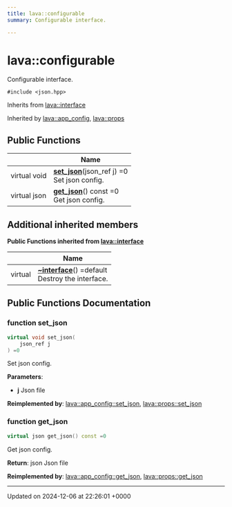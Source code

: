 ```yaml
---
title: lava::configurable
summary: Configurable interface. 

---
```


# lava::configurable



Configurable interface. 


`#include <json.hpp>`

Inherits from [lava::interface](/_doxybook/Classes/structlava_1_1interface.md)

Inherited by [lava::app_config](/_doxybook/Classes/structlava_1_1app__config.md), [lava::props](/_doxybook/Classes/structlava_1_1props.md)

## Public Functions

|                | Name           |
| -------------- | -------------- |
| virtual void | **[set_json](/_doxybook/Classes/structlava_1_1configurable.md#function-set-json)**(json_ref j) =0<br>Set json config.  |
| virtual json | **[get_json](/_doxybook/Classes/structlava_1_1configurable.md#function-get-json)**() const =0<br>Get json config.  |

## Additional inherited members

**Public Functions inherited from [lava::interface](/_doxybook/Classes/structlava_1_1interface.md)**

|                | Name           |
| -------------- | -------------- |
| virtual | **[~interface](/_doxybook/Classes/structlava_1_1interface.md#function-~interface)**() =default<br>Destroy the interface.  |


## Public Functions Documentation

### function set_json

```cpp
virtual void set_json(
    json_ref j
) =0
```

Set json config. 

**Parameters**: 

  * **j** Json file 


**Reimplemented by**: [lava::app_config::set_json](/_doxybook/Classes/structlava_1_1app__config.md#function-set-json), [lava::props::set_json](/_doxybook/Classes/structlava_1_1props.md#function-set-json)


### function get_json

```cpp
virtual json get_json() const =0
```

Get json config. 

**Return**: json Json file 

**Reimplemented by**: [lava::app_config::get_json](/_doxybook/Classes/structlava_1_1app__config.md#function-get-json), [lava::props::get_json](/_doxybook/Classes/structlava_1_1props.md#function-get-json)


-------------------------------

Updated on 2024-12-06 at 22:26:01 +0000